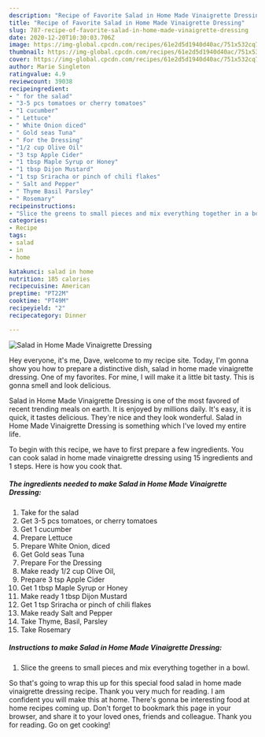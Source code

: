 ```yaml
---
description: "Recipe of Favorite Salad in Home Made Vinaigrette Dressing"
title: "Recipe of Favorite Salad in Home Made Vinaigrette Dressing"
slug: 787-recipe-of-favorite-salad-in-home-made-vinaigrette-dressing
date: 2020-12-20T10:30:03.706Z
image: https://img-global.cpcdn.com/recipes/61e2d5d1940d40ac/751x532cq70/salad-in-home-made-vinaigrette-dressing-recipe-main-photo.jpg
thumbnail: https://img-global.cpcdn.com/recipes/61e2d5d1940d40ac/751x532cq70/salad-in-home-made-vinaigrette-dressing-recipe-main-photo.jpg
cover: https://img-global.cpcdn.com/recipes/61e2d5d1940d40ac/751x532cq70/salad-in-home-made-vinaigrette-dressing-recipe-main-photo.jpg
author: Marie Singleton
ratingvalue: 4.9
reviewcount: 39038
recipeingredient:
- " for the salad"
- "3-5 pcs tomatoes or cherry tomatoes"
- "1 cucumber"
- " Lettuce"
- " White Onion diced"
- " Gold seas Tuna"
- " For the Dressing"
- "1/2 cup Olive Oil"
- "3 tsp Apple Cider"
- "1 tbsp Maple Syrup or Honey"
- "1 tbsp Dijon Mustard"
- "1 tsp Sriracha or pinch of chili flakes"
- " Salt and Pepper"
- " Thyme Basil Parsley"
- " Rosemary"
recipeinstructions:
- "Slice the greens to small pieces and mix everything together in a bowl."
categories:
- Recipe
tags:
- salad
- in
- home

katakunci: salad in home 
nutrition: 185 calories
recipecuisine: American
preptime: "PT22M"
cooktime: "PT49M"
recipeyield: "2"
recipecategory: Dinner

---
```



![Salad in Home Made Vinaigrette Dressing](https://img-global.cpcdn.com/recipes/61e2d5d1940d40ac/751x532cq70/salad-in-home-made-vinaigrette-dressing-recipe-main-photo.jpg)

Hey everyone, it's me, Dave, welcome to my recipe site. Today, I'm gonna show you how to prepare a distinctive dish, salad in home made vinaigrette dressing. One of my favorites. For mine, I will make it a little bit tasty. This is gonna smell and look delicious.



Salad in Home Made Vinaigrette Dressing is one of the most favored of recent trending meals on earth. It is enjoyed by millions daily. It's easy, it is quick, it tastes delicious. They're nice and they look wonderful. Salad in Home Made Vinaigrette Dressing is something which I've loved my entire life.


To begin with this recipe, we have to first prepare a few ingredients. You can cook salad in home made vinaigrette dressing using 15 ingredients and 1 steps. Here is how you cook that.

<!--inarticleads1-->

##### The ingredients needed to make Salad in Home Made Vinaigrette Dressing:

1. Take  for the salad
1. Get 3-5 pcs tomatoes, or cherry tomatoes
1. Get 1 cucumber
1. Prepare  Lettuce
1. Prepare  White Onion, diced
1. Get  Gold seas Tuna
1. Prepare  For the Dressing
1. Make ready 1/2 cup Olive Oil,
1. Prepare 3 tsp Apple Cider
1. Get 1 tbsp Maple Syrup or Honey
1. Make ready 1 tbsp Dijon Mustard
1. Get 1 tsp Sriracha or pinch of chili flakes
1. Make ready  Salt and Pepper
1. Take  Thyme, Basil, Parsley
1. Take  Rosemary




<!--inarticleads2-->

##### Instructions to make Salad in Home Made Vinaigrette Dressing:

1. Slice the greens to small pieces and mix everything together in a bowl.




So that's going to wrap this up for this special food salad in home made vinaigrette dressing recipe. Thank you very much for reading. I am confident you will make this at home. There's gonna be interesting food at home recipes coming up. Don't forget to bookmark this page in your browser, and share it to your loved ones, friends and colleague. Thank you for reading. Go on get cooking!
